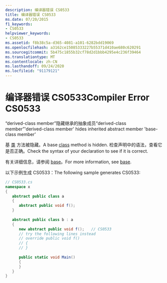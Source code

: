 ```yaml
---
description: 编译器错误 CS0533
title: 编译器错误 CS0533
ms.date: 07/20/2015
f1_keywords:
- CS0533
helpviewer_keywords:
- CS0533
ms.assetid: f8b38c5a-d365-4081-a101-6282bdd19069
ms.openlocfilehash: a3162ce15085333227b55371d410ae680c620291
ms.sourcegitcommit: 5b475c1855b32cf78d2d1bbb4295e4c236f39464
ms.translationtype: MT
ms.contentlocale: zh-CN
ms.lasthandoff: 09/24/2020
ms.locfileid: "91179121"
---
```

# <a name="compiler-error-cs0533"></a><span data-ttu-id="b7a08-103">编译器错误 CS0533</span><span class="sxs-lookup"><span data-stu-id="b7a08-103">Compiler Error CS0533</span></span>

<span data-ttu-id="b7a08-104">“derived-class member”隐藏继承的抽象成员“derived-class member”</span><span class="sxs-lookup"><span data-stu-id="b7a08-104">'derived-class member' hides inherited abstract member 'base-class member'</span></span>  
  
 <span data-ttu-id="b7a08-105">基 [类](../language-reference/keywords/class.md) 方法被隐藏。</span><span class="sxs-lookup"><span data-stu-id="b7a08-105">A base [class](../language-reference/keywords/class.md) method is hidden.</span></span> <span data-ttu-id="b7a08-106">检查声明中的语法，查看它是否正确。</span><span class="sxs-lookup"><span data-stu-id="b7a08-106">Check the syntax of your declaration to see if it is correct.</span></span>  
  
 <span data-ttu-id="b7a08-107">有关详细信息，请参阅 [base](../language-reference/keywords/base.md)。</span><span class="sxs-lookup"><span data-stu-id="b7a08-107">For more information, see [base](../language-reference/keywords/base.md).</span></span>  
  
 <span data-ttu-id="b7a08-108">以下示例生成 CS0533：</span><span class="sxs-lookup"><span data-stu-id="b7a08-108">The following sample generates CS0533:</span></span>  
  
```csharp  
// CS0533.cs  
namespace x  
{  
   abstract public class a  
   {  
      abstract public void f();  
   }  
  
   abstract public class b : a  
   {  
      new abstract public void f();   // CS0533  
      // try the following lines instead  
      // override public void f()  
      // {  
      // }  
  
      public static void Main()  
      {  
      }  
   }  
}  
```
